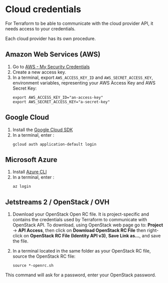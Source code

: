 # Cloud credentials

For Terraform to be able to communicate with the cloud provider API, it needs access to your
credentials.

Each cloud provider has its own procedure.

## Amazon Web Services (AWS)
<!-- markdown-link-check-disable -->
1. Go to [AWS - My Security Credentials](https://console.aws.amazon.com/iam/home?#/security_credentials)
2. Create a new access key.
3. In a terminal, export `AWS_ACCESS_KEY_ID` and `AWS_SECRET_ACCESS_KEY`, environment variables, representing your AWS Access Key and AWS Secret Key:
    ```shell
    export AWS_ACCESS_KEY_ID="an-access-key"
    export AWS_SECRET_ACCESS_KEY="a-secret-key"
    ```
<!-- markdown-link-check-enable -->

## Google Cloud

1. Install the [Google Cloud SDK](https://cloud.google.com/sdk/docs/downloads-interactive)
2. In a terminal, enter :
    ```
    gcloud auth application-default login
    ```

## Microsoft Azure

1. Install [Azure CLI](https://docs.microsoft.com/en-us/cli/azure/install-azure-cli)
2. In a terminal, enter : 
    ```
    az login
    ```

## Jetstreams 2 / OpenStack / OVH

1. Download your OpenStack Open RC file.
It is project-specific and contains the credentials used
by Terraform to communicate with OpenStack API.
To download, using OpenStack web page go to:
**Project** → **API Access**, then click on **Download OpenStack RC File**
then right-click on **OpenStack RC File (Identity API v3)**, **Save Link as...**,
and save the file.

2. In a terminal located in the same folder as your OpenStack RC file,
source the OpenStack RC file:
    ```
    source *-openrc.sh
    ```
This command will ask for a password, enter your OpenStack password.